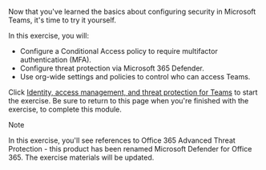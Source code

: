 Now that you've learned the basics about configuring security in Microsoft Teams, it's time to try it yourself.

In this exercise, you will:

- Configure a Conditional Access policy to require multifactor authentication (MFA).
- Configure threat protection via Microsoft 365 Defender.
- Use org-wide settings and policies to control who can access Teams.

Click [Identity, access management, and threat protection for Teams](https://aka.ms/teamsesecurityinteractiveguide?azure-portal=true) to start the exercise. Be sure to return to this page when you're finished with the exercise, to complete this module.

>[!NOTE]
> In this exercise, you'll see references to Office 365 Advanced Threat Protection - this product has been renamed Microsoft Defender for Office 365. The exercise materials will be updated.

